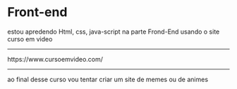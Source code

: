 # Front-end

estou apredendo Html, css, java-script
na parte Frond-End usando o site curso em video
<br>
<hr>
https://www.cursoemvideo.com/
<hr>

ao final desse curso vou tentar criar um site de memes ou de animes
